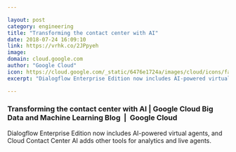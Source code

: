 ```yaml
---

layout: post
category: engineering
title: "Transforming the contact center with AI"
date: 2018-07-24 16:09:10
link: https://vrhk.co/2JPpyeh
image: 
domain: cloud.google.com
author: "Google Cloud"
icon: https://cloud.google.com/_static/6476e1724a/images/cloud/icons/favicons/onecloud/apple-icon.png
excerpt: "Dialogflow Enterprise Edition now includes AI-powered virtual agents, and Cloud Contact Center AI adds other tools for analytics and live agents."

---
```


### Transforming the contact center with AI | Google Cloud Big Data and Machine Learning Blog  |  Google Cloud

Dialogflow Enterprise Edition now includes AI-powered virtual agents, and Cloud Contact Center AI adds other tools for analytics and live agents.